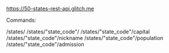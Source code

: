 https://50-states-rest-api.glitch.me

Commands:

/states/
/states/"state_code"/
/states/"state_code"/capital
/states/"state_code"/nickname
/states/"state_code"/population
/states/"state_code"/admission





